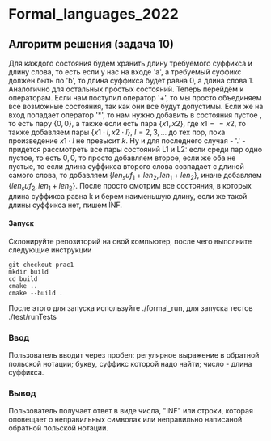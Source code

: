 # Formal_languages_2022
## Алгоритм решения (задача 10)
Для каждого состояния будем хранить длину требуемого суффикса и длину слова, то есть если у нас на входе 'a', а требуемый суффикс должен быть по 'b', то длина суффикса будет равна $0$, а длина слова $1$. Аналогично для остальных простых состояний. Теперь перейдём к операторам. Если нам поступил оператор '+', то мы просто объединяем все возможные состояния, так как они все будут допустимы. Если же на вход попадает оператор '*', то нам нужно добавить в состояния пустое , то есть пару $\{0, 0\}$, а также если есть пара $\{x1, x2\}$, где $x1==x2$, то также добавляем пары $\{x1 \cdot l, x2 \cdot l \}$, $l= 2, 3,\ldots$ до тех пор, пока произведение $x1 \cdot l$ не превысит $k$. Ну и  для последнего случая - '.' - придется рассмотреть все пары состояний L1 и L2: если среди пар одно пустое, то есть ${0, 0}$, то просто добавляем второе, если же оба не пустые, то если длина суффикса второго слова совпадает с длиной самого слова, то добавляем $\{len_suf_1 + len_2, len_1 + len_2\}$, иначе добавляем $\{len_suf_2, len_1 + len_2\}$. После просто смотрим все состояния, в которых длина суффикса равна k и берем наименьшую длину, если же такой длины суффикса нет, пишем INF.

#### Запуск
Склонируйте репозиторий на свой компьютер, после чего выполните следующие инструкции
```shell script
git checkout prac1
mkdir build
cd build
cmake ..
cmake --build .
```
После этого для запуска используйте ./formal_run, для запуска тестов ./test/runTests


### Ввод
Пользователь вводит через пробел: регулярное выражение в обратной польской нотации; букву, суффикс которой надо найти; число - длина суффикса.
### Вывод
Пользователь получает ответ в виде числа, "INF" или строки, которая оповещает о неправильных символах или неправильно написаной обратной польской нотации.
